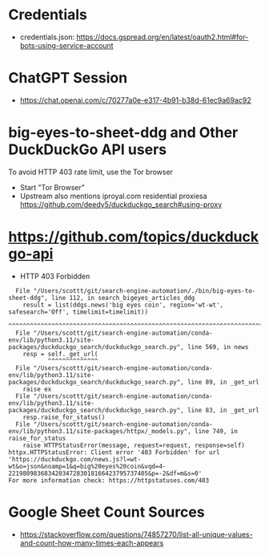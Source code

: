 # Credentials

* credentials.json: https://docs.gspread.org/en/latest/oauth2.html#for-bots-using-service-account

# ChatGPT Session

* https://chat.openai.com/c/70277a0e-e317-4b91-b38d-61ec9a69ac92

# big-eyes-to-sheet-ddg and Other DuckDuckGo API users

To avoid HTTP 403 rate limit, use the Tor browser

* Start "Tor Browser"
* Upstream also mentions iproyal.com residential proxiesa https://github.com/deedy5/duckduckgo_search#using-proxy

# https://github.com/topics/duckduckgo-api

* HTTP 403 Forbidden


```
  File "/Users/scottt/git/search-engine-automation/./bin/big-eyes-to-sheet-ddg", line 112, in search_bigeyes_articles_ddg
    result = list(ddgs.news('big eyes coin', region='wt-wt', safesearch='Off', timelimit=timelimit))
             ^^^^^^^^^^^^^^^^^^^^^^^^^^^^^^^^^^^^^^^^^^^^^^^^^^^^^^^^^^^^^^^^^^^^^^^^^^^^^^^^^^^^^^^
  File "/Users/scottt/git/search-engine-automation/conda-env/lib/python3.11/site-packages/duckduckgo_search/duckduckgo_search.py", line 569, in news
    resp = self._get_url(
           ^^^^^^^^^^^^^^
  File "/Users/scottt/git/search-engine-automation/conda-env/lib/python3.11/site-packages/duckduckgo_search/duckduckgo_search.py", line 89, in _get_url
    raise ex
  File "/Users/scottt/git/search-engine-automation/conda-env/lib/python3.11/site-packages/duckduckgo_search/duckduckgo_search.py", line 83, in _get_url
    resp.raise_for_status()
  File "/Users/scottt/git/search-engine-automation/conda-env/lib/python3.11/site-packages/httpx/_models.py", line 749, in raise_for_status
    raise HTTPStatusError(message, request=request, response=self)
httpx.HTTPStatusError: Client error '403 Forbidden' for url 'https://duckduckgo.com/news.js?l=wt-wt&o=json&noamp=1&q=big%20eyes%20coin&vqd=4-221980983683420347283018166423795737405&p=-2&df=m&s=0'
For more information check: https://httpstatuses.com/403
```

# Google Sheet Count Sources

* https://stackoverflow.com/questions/74857270/list-all-unique-values-and-count-how-many-times-each-appears
